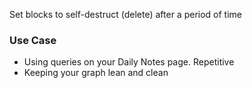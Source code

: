 Set blocks to self-destruct (delete) after a period of time

### Use Case
- Using queries on your Daily Notes page. Repetitive 
- Keeping your graph lean and clean